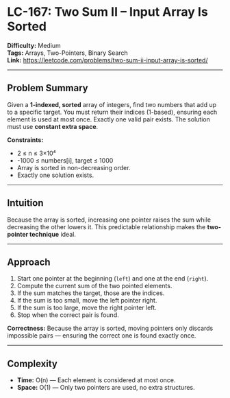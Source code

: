 # LC-167: Two Sum II – Input Array Is Sorted

**Difficulty:** Medium  
**Tags:** Arrays, Two-Pointers, Binary Search  
**Link:** https://leetcode.com/problems/two-sum-ii-input-array-is-sorted/

---

## Problem Summary

Given a **1-indexed, sorted** array of integers, find two numbers that add up to a specific target.
You must return their indices (1-based), ensuring each element is used at most once.
Exactly one valid pair exists. The solution must use **constant extra space**.

**Constraints:**

* 2 ≤ n ≤ 3×10⁴
* -1000 ≤ numbers[i], target ≤ 1000
* Array is sorted in non-decreasing order.
* Exactly one solution exists.

---

## Intuition

Because the array is sorted, increasing one pointer raises the sum while decreasing the other lowers it.
This predictable relationship makes the **two-pointer technique** ideal.

---

## Approach

1. Start one pointer at the beginning (`left`) and one at the end (`right`).
2. Compute the current sum of the two pointed elements.
3. If the sum matches the target, those are the indices.
4. If the sum is too small, move the left pointer right.
5. If the sum is too large, move the right pointer left.
6. Stop when the correct pair is found.

**Correctness:**
Because the array is sorted, moving pointers only discards impossible pairs — ensuring the correct one is found exactly once.

---

## Complexity

* **Time:** O(n) — Each element is considered at most once.
* **Space:** O(1) — Only two pointers are used, no extra structures.
